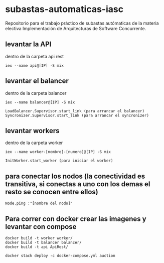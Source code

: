 # subastas-automaticas-iasc
Repositorio para el trabajo práctico de subastas autómaticas de la materia electiva Implementación de Arquitecturas de Software Concurrente.

## levantar la API
  dentro de la carpeta api rest

    iex --name api@[IP] -S mix


## levantar el balancer
  dentro de la carpeta balancer

    iex --name balancer@[IP] -S mix

    LoadBalancer.Supervisor.start_link (para arrancar el balancer)
    Syncronizer.Supervisor.start_link (para arrancar el syncronizer)
## levantar workers
  dentro de la carpeta worker

    iex --name worker-[nombre]-[numero]@[IP] -S mix

    InitWorker.start_worker (para iniciar el worker)

## para conectar los nodos (la conectividad es transitiva, si conectas a uno con los demas el resto se conocen entre ellos)

    Node.ping :"[nombre del nodo]"

## Para correr con docker crear las imagenes y levantar con compose

```
docker build -t worker worker/
docker build -t balancer balancer/
docker build -t api ApiRest/

docker stack deploy -c docker-compose.yml auction
```
